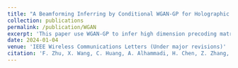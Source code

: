 ```yaml
---
title: "A Beamforming Inferring by Conditional WGAN-GP for Holographic Antenna Arrays"
collection: publications
permalink: /publication/WGAN
excerpt: 'This paper use WGAN-GP to infer high dimension precoding matrix from low dimension precoding matrix, siginificantly reduces the time complexity introduced matrix inversion in a traditional iterative method.'
date: 2024-01-04
venue: 'IEEE Wireless Communications Letters (Under major revisions)'
citation: 'F. Zhu, X. Wang, C. Huang, A. Alhammadi, H. Chen, Z. Zhang, C. Yuen and M. Debbah, “A Beamforming Inferring by Conditional WGAN-GP for Holographic Antenna Arrays,” IEEE Wireless Communications Letters.'
---
```

